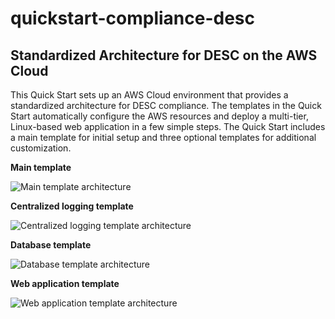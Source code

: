 # quickstart-compliance-desc
## Standardized Architecture for DESC on the AWS Cloud

This Quick Start sets up an AWS Cloud environment that provides a standardized architecture for DESC compliance. 
The templates in the Quick Start automatically configure the AWS resources and deploy a multi-tier, Linux-based web application in a few simple steps. The Quick Start includes a main template for initial setup and three optional templates for additional customization.

**Main template**

![Main template architecture](https://d0.awsstatic.com/partner-network/QuickStart/datasheets/standard-networking-architecture-pci-dss-on-aws.png)

**Centralized logging template**

![Centralized logging template architecture](https://docs.aws.amazon.com/quickstart/latest/compliance-pci/images/centralized-logging-architecture.png)

**Database template**

![Database template architecture](https://docs.aws.amazon.com/quickstart/latest/compliance-pci/images/database-architecture.png)

**Web application template**

![Web application template architecture](https://docs.aws.amazon.com/quickstart/latest/compliance-pci/images/web-application-architecture.png)
